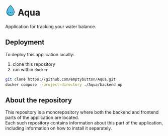 <h1><img src="https://github.com/emptybutton/Aqua/blob/main/assets/logo.png?raw=true" width="33" height="33"/> Aqua</h1>
Application for tracking your water balance.

## Deployment
To deploy this application locally:
1. clone this repository
2. run within `docker`

```bash
git clone https://github.com/emptybutton/Aqua.git
docker compose --project-directory ./Aqua/backend up
```

## About the repository
This repository is a monorepository where both the backend and frontend parts of the application are located. <br>
Each such repository contains information about this part of the application, including information on how to install it separately.
